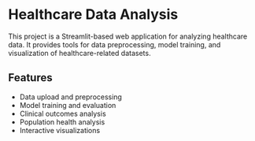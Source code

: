 # Healthcare Data Analysis

This project is a Streamlit-based web application for analyzing healthcare data. It provides tools for data preprocessing, model training, and visualization of healthcare-related datasets.

## Features

- Data upload and preprocessing
- Model training and evaluation
- Clinical outcomes analysis
- Population health analysis
- Interactive visualizations

